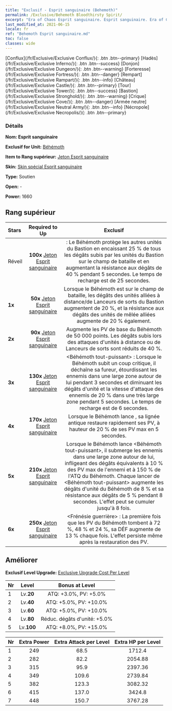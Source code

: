 ```yaml
---
title: "Exclusif - Esprit sanguinaire (Behemoth)"
permalink: /Exclusive/Behemoth Bloodthirsty Spirit/
excerpt: "Era of Chaos Esprit sanguinaire. Esprit sanguinaire. Era of Chaos Exclusif Esprit sanguinaire. Béhémoth Exclusif."
last_modified_at: 2021-06-15
locale: fr
ref: "Behemoth Esprit sanguinaire.md"
toc: false
classes: wide
---
```

 [Conflux](/fr/Exclusive/Exclusive Conflux/){: .btn .btn--primary} [Hadès](/fr/Exclusive/Exclusive Inferno/){: .btn .btn--success} [Donjon](/fr/Exclusive/Exclusive Dungeon/){: .btn .btn--warning} [Forteresse](/fr/Exclusive/Exclusive Fortress/){: .btn .btn--danger} [Rempart](/fr/Exclusive/Exclusive Rampart/){: .btn .btn--info} [Château](/fr/Exclusive/Exclusive Castle/){: .btn .btn--primary} [Tour](/fr/Exclusive/Exclusive Tower/){: .btn .btn--success} [Bastion](/fr/Exclusive/Exclusive Stronghold/){: .btn .btn--warning} [Crique](/fr/Exclusive/Exclusive Cove/){: .btn .btn--danger} [Armée neutre](/fr/Exclusive/Exclusive Neutral Army/){: .btn .btn--info} [Nécropole](/fr/Exclusive/Exclusive Necropolis/){: .btn .btn--primary} 

### Détails
 **Nom: Esprit sanguinaire** 

 **Exclusif for Unit:** [Béhémoth](/fr/units/Behemoth/) 

 **Item to Rang supérieur:** [Jeton Esprit sanguinaire](/ItemsFR/con_982/)

 **Skin:** [Skin spécial Esprit sanguinaire](/ItemsFR/con_650/)

 **Type:** Soutien

 **Open:** -

 **Power:** 1660

## Rang supérieur

  |     Stars    |  Required to Up | Exclusif |
  |:-------------|:---------------:|:---------------:|
  |  Réveil  | **100x** [Jeton Esprit sanguinaire](/ItemsFR/con_982/) | <Esprit du Bastion> : Le Béhémoth protège les autres unités du Bastion en encaissant 25 % de tous les dégâts subis par les unités du Bastion sur le champ de bataille et en augmentant la résistance aux dégâts de 40 % pendant 5 secondes. Le temps de recharge est de 25 secondes. |
  | **1x** <i class="fas fa-star"/> | **50x** [Jeton Esprit sanguinaire](/ItemsFR/con_982/) | Lorsque le Béhémoth est sur le champ de bataille, les dégâts des unités alliées à distance/de Lanceurs de sorts du Bastion augmentent de 20 %, et la résistance aux dégâts des unités de mêlée alliées augmente de 20 % également. |
  | **2x** <i class="fas fa-star"/> | **90x** [Jeton Esprit sanguinaire](/ItemsFR/con_982/) | Augmente les PV de base du Béhémoth de 50 000 points. Les dégâts subis lors des attaques d'unités à distance ou de Lanceurs de sorts sont réduits de 40 %. |
  | **3x** <i class="fas fa-star"/> | **130x** [Jeton Esprit sanguinaire](/ItemsFR/con_982/) | <Béhémoth tout-puissant> : Lorsque le Béhémoth subit un coup critique, il déchaîne sa fureur, étourdissant les ennemis dans une large zone autour de lui pendant 3 secondes et diminuant les dégâts d'unité et la vitesse d'attaque des ennemis de 20 % dans une très large zone pendant 5 secondes. Le temps de recharge est de 6 secondes. |
  | **4x** <i class="fas fa-star"/> | **170x** [Jeton Esprit sanguinaire](/ItemsFR/con_982/) | Lorsque le Béhémoth lance <Esprit du Bastion>, sa lignée antique restaure rapidement ses PV, à hauteur de 20 % de ses PV max en 5 secondes. |
  | **5x** <i class="fas fa-star"/> | **210x** [Jeton Esprit sanguinaire](/ItemsFR/con_982/) | Lorsque le Béhémoth lance <Béhémoth tout-puissant>, il submerge les ennemis dans une large zone autour de lui, infligeant des dégâts équivalents à 10 % des PV max de l'ennemi et à 150 % de l'ATQ du Béhémoth. Chaque lancer de <Béhémoth tout-puissant> augmente les dégâts d'unité du Béhémoth de 8 % et sa résistance aux dégâts de 5 % pendant 8 secondes. L'effet peut se cumuler jusqu'à 8 fois. |
  | **6x** <i class="fas fa-star"/> | **250x** [Jeton Esprit sanguinaire](/ItemsFR/con_982/) | <Frénésie guerrière> : La première fois que les PV du Béhémoth tombent à 72 %, 48 % et 24 %, sa DÉF augmente de 13 % chaque fois. L'effet persiste même après la restauration des PV. |


## Améliorer
 **Exclusif Level Upgrade:** [Exclusive Upgrade Cost Per Level](/Exclusive/ExclusiveUpgradeCostPerLevel/)

  |  Nr  |   Level  | Bonus at Level |
  |:-----|:--------:|:--------------:|
  | 1 | Lv.**20** | ATQ: +3.0%, PV: +5.0% |
  | 2 | Lv.**40** | ATQ: +5.0%, PV: +10.0% |
  | 3 | Lv.**60** | ATQ: +5.0%, PV: +10.0% |
  | 4 | Lv.**80** | Réduc. dégâts d'unité: +5.0% |
  | 5 | Lv.**100** | ATQ: +8.0%, PV: +15.0% |


  |  Nr  |  Extra Power | Extra Attack per Level | Extra HP per Level |
  |:-----|:--------:|:--------:|:--------:|
  | 1 | 249 | 68.5 | 1712.4 |
  | 2 | 282 | 82.2 | 2054.88 |
  | 3 | 315 | 95.9 | 2397.36 |
  | 4 | 349 | 109.6 | 2739.84 |
  | 5 | 382 | 123.3 | 3082.32 |
  | 6 | 415 | 137.0 | 3424.8 |
  | 7 | 448 | 150.7 | 3767.28 |


